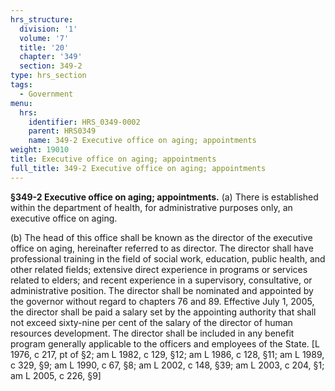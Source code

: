 ```yaml
---
hrs_structure:
  division: '1'
  volume: '7'
  title: '20'
  chapter: '349'
  section: 349-2
type: hrs_section
tags:
  - Government
menu:
  hrs:
    identifier: HRS_0349-0002
    parent: HRS0349
    name: 349-2 Executive office on aging; appointments
weight: 19010
title: Executive office on aging; appointments
full_title: 349-2 Executive office on aging; appointments
---
```

**§349-2 Executive office on aging; appointments.** (a) There is established within the department of health, for administrative purposes only, an executive office on aging.

(b) The head of this office shall be known as the director of the executive office on aging, hereinafter referred to as director. The director shall have professional training in the field of social work, education, public health, and other related fields; extensive direct experience in programs or services related to elders; and recent experience in a supervisory, consultative, or administrative position. The director shall be nominated and appointed by the governor without regard to chapters 76 and 89\. Effective July 1, 2005, the director shall be paid a salary set by the appointing authority that shall not exceed sixty-nine per cent of the salary of the director of human resources development. The director shall be included in any benefit program generally applicable to the officers and employees of the State. [L 1976, c 217, pt of §2; am L 1982, c 129, §12; am L 1986, c 128, §11; am L 1989, c 329, §9; am L 1990, c 67, §8; am L 2002, c 148, §39; am L 2003, c 204, §1; am L 2005, c 226, §9]